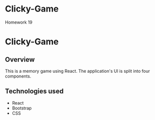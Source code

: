 # Clicky-Game
Homework 19

# Clicky-Game

## Overview

This is a memory game using React. The application's UI is split into four components.




## Technologies used

* React
* Bootstrap
* CSS


